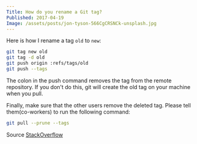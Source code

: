 ```yaml
---
Title: How do you rename a Git tag?
Published: 2017-04-19
Image: /assets/posts/jon-tyson-566CgCRSNCk-unsplash.jpg
---
```


Here is how I rename a tag `old` to `new`:

```bash
git tag new old
git tag -d old
git push origin :refs/tags/old
git push --tags
```

The colon in the push command removes the tag from the remote repository. If you don't do this, git will create the old tag on your machine when you pull.

Finally, make sure that the other users remove the deleted tag. Please tell them(co-workers) to run the following command:

```bash
git pull --prune --tags
```

Source [StackOverflow](http://stackoverflow.com/questions/1028649/how-do-you-rename-a-git-tag)

